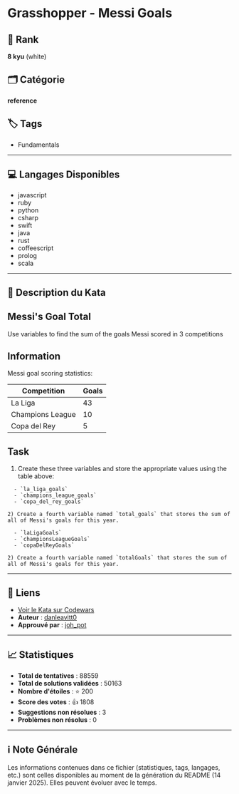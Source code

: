 # Grasshopper - Messi Goals

## 🏅 Rank
**8 kyu** (white)

## 🗂️ Catégorie
**reference**

## 🏷️ Tags
- Fundamentals

---

## 💻 Langages Disponibles
- javascript
- ruby
- python
- csharp
- swift
- java
- rust
- coffeescript
- prolog
- scala

---

## 📜 Description du Kata

## Messi's Goal Total

Use variables to find the sum of the goals Messi scored in 3 competitions

## Information

Messi goal scoring statistics:

Competition | Goals
-----|------
La Liga | 43
Champions League | 10
Copa del Rey | 5

## Task

1) Create these three variables and store the appropriate values using the table above:

~~~if:python,ruby,rust,prolog
  - `la_liga_goals`  
  - `champions_league_goals`
  - `copa_del_rey_goals`

2) Create a fourth variable named `total_goals` that stores the sum of all of Messi's goals for this year.
~~~

~~~if:javascript,coffeescript,csharp,swift,java
  - `laLigaGoals`  
  - `championsLeagueGoals`
  - `copaDelReyGoals`
  
2) Create a fourth variable named `totalGoals` that stores the sum of all of Messi's goals for this year.
~~~  



---

## 🔗 Liens
- [Voir le Kata sur Codewars](https://www.codewars.com/kata/55ca77fa094a2af31f00002a)
- **Auteur** : [danleavitt0](https://www.codewars.com/users/danleavitt0)
- **Approuvé par** : [joh_pot](https://www.codewars.com/users/joh_pot)

---

## 📈 Statistiques
- **Total de tentatives** : 88559
- **Total de solutions validées** : 50163
- **Nombre d'étoiles** : ⭐ 200
- **Score des votes** : 👍 1808
- **Suggestions non résolues** : 3
- **Problèmes non résolus** : 0

---

## ℹ️ Note Générale
Les informations contenues dans ce fichier (statistiques, tags, langages, etc.) sont celles disponibles au moment de la génération du README (14 janvier 2025). Elles peuvent évoluer avec le temps.
